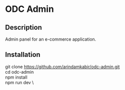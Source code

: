 # ODC Admin

## Description

Admin panel for an e-commerce application.

## Installation 

git clone https://github.com/arindamkabir/odc-admin.git \
cd odc-admin \
npm install \
npm run dev \
